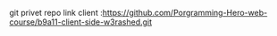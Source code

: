 

git privet repo link client :https://github.com/Porgramming-Hero-web-course/b9a11-client-side-w3rashed.git